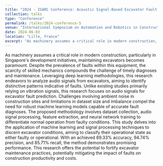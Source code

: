 ```yaml
---
title: "2024 - ISARC Conference: Acoustic Signal-Based Excavator Fault Detection Using Deep Learning Method"
collection: talks
type: "Conference"
permalink: /talks/2024-conference-5
venue: "International Symposium on Automation and Robotics in Construction (ISARC)"
date: 2024-06-03
location: "Lille, France"
excerpt: "As machinery assumes a critical role in modern construction, particularly in Singapore's development initiatives, maintaining excavators becomes paramount. ..."
---
```


As machinery assumes a critical role in modern construction, particularly in Singapore's development initiatives, maintaining excavators becomes paramount. Despite the prevalence of faults within this equipment, the scarcity of skilled mechanics compounds the challenge of timely diagnoses and maintenance. Leveraging deep learning methodologies, this research endeavors to analyze audio signals from excavators, aiming to identify distinctive patterns indicative of faults. Unlike existing studies primarily relying on vibration signals, this research focuses on audio signals for excavator fault prediction. Challenges involving ambient noise in construction sites and limitations in dataset size and imbalance compel the need for robust machine learning models capable of accurate fault diagnoses. The proposed methodology involves dataset collection, audio signal processing, feature extraction, and neural network training to differentiate normal operation from faulty conditions. This study delves into the application of machine learning and signal processing techniques to discern excavator conditions, aiming to classify their operational state as either faulty or operational. With an achieved 89.33% accuracy, 94.74% precision, and 85.71% recall, the method demonstrates promising performance. This research offers the potential to fortify excavator maintenance practices, potentially mitigating the impact of faults on construction productivity and costs.
